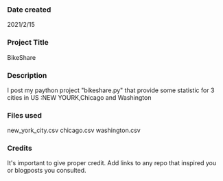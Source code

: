 
### Date created
2021/2/15

### Project Title



BikeShare


### Description

I post my paython project "bikeshare.py" that provide some statistic for 3 cities in US :NEW YOURK,Chicago and Washington  


### Files used

new_york_city.csv
chicago.csv
washington.csv


### Credits
It's important to give proper credit. Add links to any repo that inspired you or blogposts you consulted.

